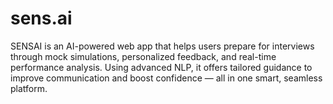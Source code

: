# sens.ai
SENSAI is an AI-powered web app that helps users prepare for interviews through mock simulations, personalized feedback, and real-time performance analysis. Using advanced NLP, it offers tailored guidance to improve communication and boost confidence — all in one smart, seamless platform.
